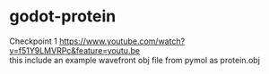# godot-protein

Checkpoint 1
https://www.youtube.com/watch?v=f51Y9LMVRPc&feature=youtu.be  
this include an example wavefront obj file from pymol as protein.obj
